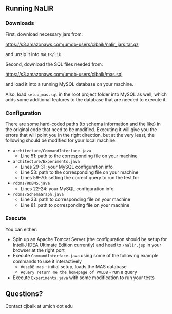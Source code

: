## Running NaLIR 

### Downloads

First, download necessary jars from:

https://s3.amazonaws.com/umdb-users/cjbaik/nalir_jars.tar.gz

and unzip it into `NaLIR/lib`.

Second, download the SQL files needed from:

https://s3.amazonaws.com/umdb-users/cjbaik/mas.sql

and load it into a running MySQL database on your machine.

Also, load `setup_mas.sql` in the root project folder into MySQL as well, which adds some additional features to the database that are needed to execute it.

### Configuration

There are some hard-coded paths (to schema information and the like) in the original code that need to be modified. Executing it will give you the errors that will point you in the right direction, but at the very least, the following should be modified for your local machine:

* `architecture/CommandInterface.java`
    * Line 51: path to the corresponding file on your machine
* `architecture/Experiments.java`
    * Lines 29-31: your MySQL configuration info
    * Line 53: path to the corresponding file on your machine
    * Lines 59-70: setting the correct query to run the test for
* `rdbms/RDBMS.java`
    * Lines 22-24: your MySQL configuration info
* `rdbms/SchemaGraph.java`
    * Line 33: path to corresponding file on your machine
    * Line 81: path to corresponding file on your machine

### Execute

You can either:
* Spin up an Apache Tomcat Server (the configuration should be setup for IntelliJ IDEA Ultimate Edition currently) and head to `/nalir.jsp` in your browser at the right port
* Execute `CommandInterface.java` using some of the following example commands to use it interactively
    * `#useDB mas` - initial setup, loads the MAS database
    * `#query return me the homepage of PVLDB` - run a query
* Execute `Experiments.java` with some modification to run your tests

## Questions?

Contact cjbaik at umich dot edu
